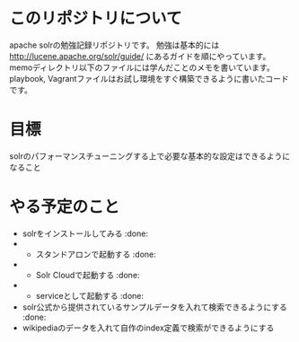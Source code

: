 # このリポジトリについて

apache solrの勉強記録リポジトリです。
勉強は基本的には http://lucene.apache.org/solr/guide/ にあるガイドを順にやっています。
memoディレクトリ以下のファイルには学んだことのメモを書いています。
playbook, Vagrantファイルはお試し環境をすぐ構築できるように書いたコードです。


# 目標

solrのパフォーマンスチューニングする上で必要な基本的な設定はできるようになること

# やる予定のこと

* solrをインストールしてみる :done:
* * スタンドアロンで起動する :done:
* * Solr Cloudで起動する :done:
* * serviceとして起動する :done:
* solr公式から提供されているサンプルデータを入れて検索できるようにする :done:
* wikipediaのデータを入れて自作のindex定義で検索ができるようにする
